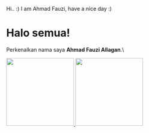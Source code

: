 Hi.. :)  I am Ahmad Fauzi, have a nice day :)
# Halo semua! 
Perkenalkan nama saya **Ahmad Fauzi Allagan**.\

 
<p align="left">
<a href="https://github.com/fauziallagan">
  <img height="180em" src="https://github-readme-stats-eight-theta.vercel.app/api?username=fauziallagan&show_icons=true&theme=algolia&include_all_commits=true&count_private=true"/>
  <img height="180em" src="https://github-readme-stats-eight-theta.vercel.app/api/top-langs/?username=fauziallagan&layout=compact&langs_count=8&theme=algolia"/>
</a>
</p>
